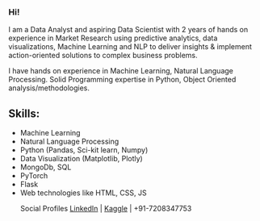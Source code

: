 ### Hi!

I am a Data Analyst and aspiring Data Scientist with 2 years of hands on experience in Market Research using predictive analytics, data visualizations, Machine Learning and NLP to deliver insights & implement action-oriented solutions to complex business problems. 

I have hands on experience in Machine Learning, Natural Language Processing. Solid Programming expertise in Python, Object Oriented analysis/methodologies.

## Skills:

<ul>
<li> Machine Learning </li>
<li> Natural Language Processing </li>
<li> Python (Pandas, Sci-kit learn, Numpy) </li>
<li> Data Visualization (Matplotlib, Plotly) </li>
<li> MongoDb, SQL </li>
<li> PyTorch </li>
<li> Flask </li>
<li> Web technologies like HTML, CSS, JS </li>
  
Social Profiles
<a href="https://www.linkedin.com/in/sidsaif/">LinkedIn</a> | <a href="https://www.kaggle.com/sidsaif">Kaggle</a> | +91-7208347753

